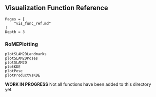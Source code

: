 ## Visualization Function Reference

```@contents
Pages = [
    "vis_func_ref.md"
]
Depth = 3
```

### RoMEPlotting
```@docs
plotSLAM2DLandmarks
plotSLAM2DPoses
plotSLAM2D
plotKDE
plotPose
plotProductVsKDE
```


**WORK IN PROGRESS**  Not all functions have been added to this directory yet.
